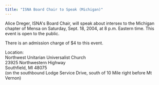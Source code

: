 ```yaml
---
title: "ISNA Board Chair to Speak (Michigan)"
---
```


Alice Dreger, ISNA's Board Chair, will speak about intersex to the Michigan chapter of Mensa on Saturday, Sept. 18, 2004, at 8 p.m. Eastern time. This event is open to the public.  
  
There is an admission charge of $4 to this event.  
  
Location:  
Northwest Unitarian Universalist Church  
23925 Northwestern Highway  
Southfield, MI 48075  
(on the southbound Lodge Service Drive, south of 10 Mile right before Mt Vernon)